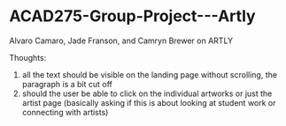 # ACAD275-Group-Project---Artly
Alvaro Camaro, Jade Franson, and Camryn Brewer on ARTLY


Thoughts: 
1. all the text should be visible on the landing page without scrolling, the paragraph is a bit cut off
2. should the user be able to click on the individual artworks or just the artist page (basically asking if this is about looking at student work or connecting with artists)

